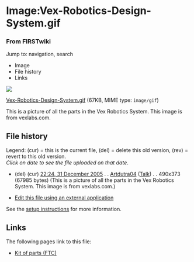 

# Image:Vex-Robotics-Design-System.gif

### From FIRSTwiki

Jump to: navigation, search

  * Image
  * File history
  * Links

![](/media/7/79/Vex-Robotics-Design-System.gif)

[Vex-Robotics-Design-System.gif](/media/7/79/Vex-Robotics-Design-System.gif
"Vex-Robotics-Design-System.gif" ) (67KB, MIME type: `image/gif`)

This is a picture of all the parts in the Vex Robotics System. This image is
from vexlabs.com.

## File history

Legend: (cur) = this is the current file, (del) = delete this old version,
(rev) = revert to this old version.  
_Click on date to see the file uploaded on that date_.

  * (del) (cur) [22:24, 31 December 2005](/media/7/79/Vex-Robotics-Design-System.gif "/media/7/79/Vex-Robotics-Design-System.gif" ) . . [Artdutra04](/index.php?title=User:Artdutra04&action=edit "User:Artdutra04" ) ([Talk](/index.php?title=User_talk:Artdutra04&action=edit "User talk:Artdutra04" )) . . 490x373 (67985 bytes) (This is a picture of all the parts in the Vex Robotics System. This image is from vexlabs.com.)
  

  * [Edit this file using an external application](/index.php?title=Image:Vex-Robotics-Design-System.gif&action=edit&externaledit=true&mode=file "Image:Vex-Robotics-Design-System.gif" )

See the [setup
instructions](http://meta.wikimedia.org/wiki/Help:External_editors
"http://meta.wikimedia.org/wiki/Help:External_editors" ) for more information.

## Links

The following pages link to this file:

  * [Kit of parts (FTC)](Kit_of_parts_%28FTC%29 "Kit of parts \(FTC\)" )

